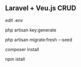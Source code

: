 ## Laravel + Veu.js CRUD

edit .env

php artisan key:generate

php artisan migrate:fresh --seed

composer install

npm istall

